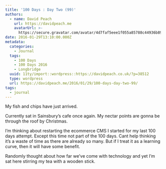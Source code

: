 ```yaml
---
title: '100 Days : Day Two (99)'
authors:
  - name: David Peach
    url: https://davidpeach.me
    avatarUrl: >-
      https://secure.gravatar.com/avatar/4d7faf5eee1f055a85788c44936b8995eaab6dfb004e7854ec747ccb272e91ee?s=96&d=mm&r=g
date: 2016-01-29T13:10:00.000Z
metadata:
  categories:
    - Journal
  tags:
    - 100 Days
    - 100 Days 2016
    - Longbridge
  uuid: 11ty/import::wordpress::https://davidpeach.co.uk/?p=38512
  type: wordpress
  url: https://davidpeach.me/2016/01/29/100-days-day-two-99/
tags:
  - journal
---
```

My fish and chips have just arrived.

Currently sat in Sainsbury’s cafe once again. My nectar points are gonna be through the roof by Christmas.

I’m thinking about restarting the ecommerce CMS I started for my last 100 days attempt. Except this time not part of the 100 days. Cant help thinking it’s a waste of time as there are already so many. But if I treat it as a learning curve, then it will have some benefit.

Randomly thought about how far we’ve come with technology and yet I’m sat here stirring my tea with a wooden stick.
